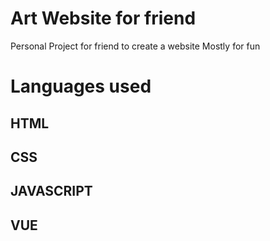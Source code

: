 # Art Website for friend
Personal Project for friend to create a website 
Mostly for fun

# Languages used 
## HTML
## CSS 
## JAVASCRIPT
## VUE

